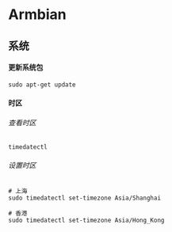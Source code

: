 # Armbian
## 系统
#### 更新系统包
```
sudo apt-get update
```
#### 时区
###### 查看时区
```
timedatectl
```
###### 设置时区
```
# 上海
sudo timedatectl set-timezone Asia/Shanghai
```
```
# 香港
sudo timedatectl set-timezone Asia/Hong_Kong
```